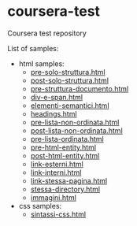 # coursera-test
Coursera test repository

List of samples:
 - html samples:
    - [pre-solo-struttura.html](http://simotae14.github.io/coursera-test/esempi_lezioni/lezione01/pre-solo-struttura)
    - [post-solo-struttura.html](http://simotae14.github.io/coursera-test/esempi_lezioni/lezione01/post-solo-struttura)
    - [pre-struttura-documento.html](http://simotae14.github.io/coursera-test/esempi_lezioni/lezione04/pre-struttura-documento)
    - [div-e-span.html](http://simotae14.github.io/coursera-test/esempi_lezioni/lezione05/div-e-span)
    - [elementi-semantici.html](http://simotae14.github.io/coursera-test/esempi_lezioni/lezione06/elementi-semantici)
    - [headings.html](http://simotae14.github.io/coursera-test/esempi_lezioni/lezione06/headings)
    - [pre-lista-non-ordinata.html](http://simotae14.github.io/coursera-test/esempi_lezioni/lezione07/pre-lista-non-ordinata)
    - [post-lista-non-ordinata.html](http://simotae14.github.io/coursera-test/esempi_lezioni/lezione07/post-lista-non-ordinata)
    - [pre-lista-ordinata.html](http://simotae14.github.io/coursera-test/esempi_lezioni/lezione07/pre-lista-ordinata)
    - [pre-html-entity.html](http://simotae14.github.io/coursera-test/esempi_lezioni/lezione08/pre-html-entity)
    - [post-html-entity.html](http://simotae14.github.io/coursera-test/esempi_lezioni/lezione08/post-html-entity)
    - [link-esterni.html](http://simotae14.github.io/coursera-test/esempi_lezioni/lezione09/link-esterni)
    - [link-interni.html](http://simotae14.github.io/coursera-test/esempi_lezioni/lezione09/link-interni)
    - [link-stessa-pagina.html](http://simotae14.github.io/coursera-test/esempi_lezioni/lezione09/link-stessa-pagina)
    - [stessa-directory.html](http://simotae14.github.io/coursera-test/esempi_lezioni/lezione09/stessa-directory)
    - [immagini.html](http://simotae14.github.io/coursera-test/esempi_lezioni/lezione10/immagini)
 - css samples:
    - [sintassi-css.html](http://simotae14.github.io/coursera-test/esempi_lezioni/lezione12/sintassi-css)
